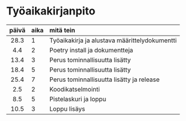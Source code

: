 # Työaikakirjanpito

| päivä | aika | mitä tein  |
| :----:|:-----| :-----|
| 28.3|1| Työaikakirja ja alustava määrittelydokumentti|
| 4.4|2|Poetry install ja dokumentteja|
| 13.4|3|Perus tominnallisuutta lisätty|
| 18.4|5|Perus tominnallisuutta lisätty|
| 25.4|7|Perus tominnallisuutta lisätty ja release|
| 2.5|2|Koodikatselmointi|
| 8.5|5|Pistelaskuri ja loppu|
| 10.5|3|Loppu lisäys|
